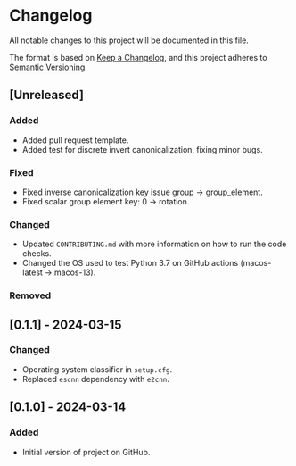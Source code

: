 # Changelog

All notable changes to this project will be documented in this file.

The format is based on [Keep a Changelog](https://keepachangelog.com/en/1.1.0/),
and this project adheres to [Semantic Versioning](https://semver.org/spec/v2.0.0.html).

## [Unreleased]

### Added
- Added pull request template.
- Added test for discrete invert canonicalization, fixing minor bugs.

### Fixed
- Fixed inverse canonicalization key issue group -> group_element.
- Fixed scalar group element key: 0 -> rotation.

### Changed
- Updated `CONTRIBUTING.md` with more information on how to run the code checks.
- Changed the OS used to test Python 3.7 on GitHub actions (macos-latest -> macos-13).

### Removed

## [0.1.1] - 2024-03-15

### Changed
- Operating system classifier in `setup.cfg`.
- Replaced `escnn` dependency with `e2cnn`.

## [0.1.0] - 2024-03-14

### Added
- Initial version of project on GitHub.
